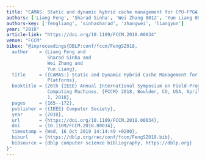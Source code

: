 ```yaml
---
title: "CAMAS: Static and dynamic hybrid cache management for CPU-FPGA platforms"
authors: ['Liang Feng', 'Sharad Sinha', 'Wei Zhang 0012', 'Yun Liang 0001']
authors-key: ['fengliang', 'sinhasharad', 'zhangwei', 'liangyun']
year: "2018"
article-link: "https://doi.org/10.1109/FCCM.2018.00034"
venue: "FCCM"
bibex: "@inproceedings{DBLP:conf/fccm/FengSZ018,
  author    = {Liang Feng and
               Sharad Sinha and
               Wei Zhang and
               Yun Liang},
  title     = {{CAMAS:} Static and Dynamic Hybrid Cache Management for {CPU-FPGA}
               Platforms},
  booktitle = {26th {IEEE} Annual International Symposium on Field-Programmable Custom
               Computing Machines, {FCCM} 2018, Boulder, CO, USA, April 29 - May
               1, 2018},
  pages     = {165--172},
  publisher = {{IEEE} Computer Society},
  year      = {2018},
  url       = {https://doi.org/10.1109/FCCM.2018.00034},
  doi       = {10.1109/FCCM.2018.00034},
  timestamp = {Wed, 16 Oct 2019 14:14:49 +0200},
  biburl    = {https://dblp.org/rec/conf/fccm/FengSZ018.bib},
  bibsource = {dblp computer science bibliography, https://dblp.org}
}"
---
```

